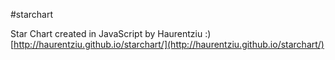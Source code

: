 #starchart

Star Chart created in JavaScript by Haurentziu :) [http://haurentziu.github.io/starchart/](http://haurentziu.github.io/starchart/)

